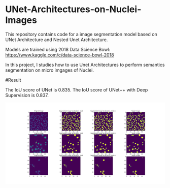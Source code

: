 # UNet-Architectures-on-Nuclei-Images

This repository contains code for a image segmentation model based on UNet Architecture and Nested Unet Architecture.

Models are trained using 2018 Data Science Bowl: https://www.kaggle.com/c/data-science-bowl-2018

In this project, I studies how to use Unet Architectures to perform semantics segmentation on micro imgages of Nuclei. 

#Result

The IoU score of UNet is 0.835.
The IoU score of UNet++ with Deep Supervision is 0.837.

![Screenshot](Figure_1.png)

